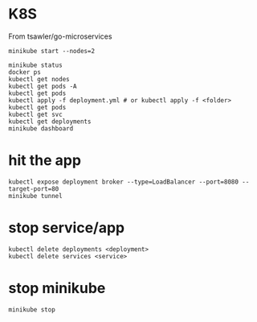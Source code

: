 # K8S
From tsawler/go-microservices

```
minikube start --nodes=2

minikube status
docker ps
kubectl get nodes
kubectl get pods -A
kubectl get pods
kubectl apply -f deployment.yml # or kubectl apply -f <folder>
kubectl get pods
kubectl get svc
kubectl get deployments
minikube dashboard
```

# hit the app
```
kubectl expose deployment broker --type=LoadBalancer --port=8080 --target-port=80
minikube tunnel
```

# stop service/app
```
kubectl delete deployments <deployment>
kubectl delete services <service>
```

# stop minikube
```
minikube stop
```